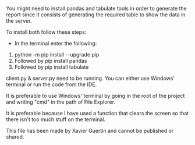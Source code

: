 You might need to install pandas and tabulate tools in order
to generate the report since it consists of generating the 
required table to show the data in the server.

To install both follow these steps:
- In the terminal enter the following:
1. python -m pip install --upgrade pip
2. Followed by pip install pandas
3. Followed by pip install tabulate

client.py & server.py need to be running. You can either 
use Windows' terminal or run the code from the IDE.

It is preferable to use Windows' terminal by going in the root
of the project and writing "cmd" in the path of File Explorer.

It is preferable because I have used a function that clears
the screen so that there isn't too much stuff on the terminal.


This file has been made by Xavier Guertin and cannot be published
or shared.


